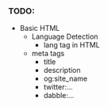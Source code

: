 


### TODO:
* Basic HTML
  * Language Detection
    * lang tag in HTML
  * meta tags
    * title
    * description
    * og:site_name
    * twitter:...
    * dabble:...
      